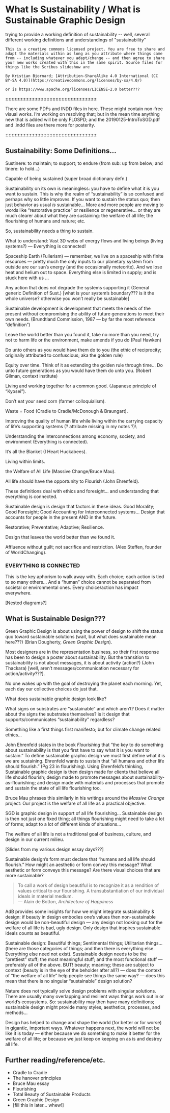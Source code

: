 # What Is Sustainability / What is Sustainable Graphic Design
trying to provide a working definition of sustainability -- well, several different working definitions and understandings of "sustainability"

```
This is a creative commons licensed project. You are free to share and adapt the materials within as long as you attribute where things came from -- including whatever you adapt/change -- and then agree to share your new works created with this in the same spirit. Source files for things like the Scribus slideshow are 

By Kristian Bjornard; [Attribution-ShareAlike 4.0 International (CC BY-SA 4.0)](https://creativecommons.org/licenses/by-sa/4.0/)

or is https://www.apache.org/licenses/LICENSE-2.0 better???
```

±±±±±±±±±±±±±±±±±±±±±±±±±±±±±±±

There are some PDFs and INDD files in here. These might contain non-free visual works. I’m working on resolving that; but in the mean time anything new that is added will be only FLOSPD; and the 20190125-IntroToSGD.pdf and .indd files are there more for posterity.

±±±±±±±±±±±±±±±±±±±±±±±±±±±±±±±

## Sustainability: Some Definitions…

Sustinere: to maintain; to support; to endure (from sub: up from below; and tinere: to hold…)

Capable of being sustained (super broad dictionary defn.)

Sustainability on its own is meaningless: you have to define what it is you want to sustain. This is why the realm of “sustainability” is so confused and perhaps why so little improves. If you want to sustain the status quo; then just behavior as usual _is_ sustainable… More and more people are moving to words like “restorative practice” or resilience or regenerative… or they are much clearer about what they are sustaining: the welfare of all life; the flourishing of humans and nature; etc.

So, sustainability needs a thing to sustain.

What to understand: Vast 3D webs of energy flows and living beings (living systems?) — Everything is connected!

Spaceship Earth (Fullerism) — remember, we live on a spaceship with finite resources — pretty much the only inputs to our planetary system from outside are our sun’s energy (and the occasionally meteorite). And we lose heat and helium out to space. Everything else is limited in supply; and is stuck here with us …

Any action that does not degrade the systems supporting it (General generic Definition of Sust.) [what is your system’s boundary??? is it the whole universe? otherwise you won’t really be sustainable]

Sustainable development is development that meets the needs of the present without compromising the ability of future generations to meet their own needs. (Brundtland Commission, 1987 — by far the most reference “definition”)

Leave the world better than you found it, take no more than you need, try not to harm life or the environment, make amends if you do (Paul Hawken)

Do unto others as you would have them do to you (the ethic of reciprocity; originally attributed to confuscious; aka the golden rule)

Equity over time. Think of it as extending the golden rule through time… Do unto future generations as you would have them do unto you. (Robert Gilman, context institute)

Living and working together for a common good. (Japanese principle of “Kyosei”).

Don’t eat your seed corn (farmer colloquialism).

Waste = Food (Cradle to Cradle/McDonough & Braungart).

Improving the quality of human life while living within the carrying capacity of life’s supporting systems (? attribute missing in my notes ?)\

Understanding the interconnections among economy, society, and environment (Everything is connected).

It’s all the Blanket (I Heart Huckabees).

Living within limits.

the Welfare of All Life (Massive Change/Bruce Mau).

All life should have the opportunity to Flourish (John Ehrenfeld).

These definitions deal with ethics and foresight… and understanding that everything is connected.

Sustainable design is design that factors in these ideas. Good Morality; Good Foresight; Good Accounting for Interconnected systems… Design that accounts for people in the present AND in the future.

Restorative; Preventative; Adaptive; Resilience.

Design that leaves the world better than we found it.

Affluence without guilt; not sacrifice and restriction. (Alex Steffen, founder of WorldChanging).

### EVERYTHING IS CONNECTED
This is the key aphorism to walk away with. Each choice; each action is tied to so many others… And a “human” choice cannot be separated from societal or environmental ones. Every choice/action has impact everywhere.

[Nested diagrams?]

## What is Sustainable Design???

Green Graphic Design is about using the power of design to shift the status quo toward sustainable solutions (wait, but what does sustainable mean here???) (Brian Dougherty, _Green Graphic Design_).

Most designers are in the representation business, so their first response has been to design a poster about sustainability. But the transition to sustainability is not about messages, it is about activity (action?) (John Thackara) [well, aren’t messages/communication necessary for action/activity???].

No one wakes up with the goal of destroying the planet each morning. Yet, each day our collective choices do just that.

What does sustainable graphic design look like?

What signs on substrates are “sustainable” and which aren’t? Does it matter about the signs the substrates themselves? is it design that supports/communicates “sustainability” regardless?

Something like a first things first manifesto; but for climate change related ethics…

John Ehrenfeld states in the book _Flourishing_ that “the key to do something about sustainability is that you first have to say what it is you want to sustain.” To define sustainable graphic design we must first define what it is we are sustaining. Ehrenfeld wants to sustain that “all humans and other life should flourish.” (Pg 23 in flourishing). Using Ehrenfeld’s thinking, Sustainable graphic design is then design made for clients that believe all life should flourish; design made to promote messages about sustainability-as-flourishing; and design made with materials and processes that promote and sustain the state of all life flourishing too.

Bruce Mau phrases this similarly in his writings around the _Massive Change_ project: Our project is the welfare of all life as a practical objective.

SGD is graphic design in support of all life flourishing… Sustainable design is then not just one fixed thing; all things flourishing might need to take a lot of forms; adapt to a lot of different kinds of situations… 

The welfare of all life is not a traditional goal of business, culture, and design in our current milieu. 

[Slides from my various design essay days???]

Sustainable design’s form must declare that “humans and all life should flourish.” How might an aesthetic or form convey this message? What aesthetic or form conveys this message? Are there visual choices that are more sustainable? 

> To call a work of design beautiful is to recognize it as a rendition of values critical to our flourishing. A transubstantiation of our individual ideals in material medium.  
> — Alain de Botton, _Architecture of Happiness_ 

AdB provides some insights for how we might integrate sustainability & design: if beauty in design embodies one’s values then non-sustainable design would be non-beautiful design — any design not looking out for the welfare of all life is bad, ugly design. Only design that inspires sustainable ideals counts as beautiful.

Sustainable design: Beautiful things; Sentimental things; Utilitarian things… (there are those categories of things; and then there is everything else. Everything else need not exist). Sustainable design needs to be the “prettiest” stuff; the most meaningful stuff; and the most functional stuff — preferably all of the above. BUT! beauty; meaning; these are subject to context (beauty is in the eye of the beholder after all?) — does the context of “the welfare of all life” help people see things the same way? — does this mean that there is no singular “sustainable” design solution?

Nature does not typically solve design problems with singular solutions. There are usually many overlapping and resilient ways things work out in or world’s ecosystems. So: sustainability may then have many definitions; sustainable design might provide many styles, aesthetics, processes, and methods…

Design has helped to change and shape the world (for better or for worse) in gigantic, important ways. Whatever happens next, the world will not be like it is today — either because we do something to make it better for the welfare of all life; or because we just keep on keeping on as is and destroy all life.

## Further reading/reference/etc.
- Cradle to Cradle
- The hanover principles
- Bruce Mau essay
- Flourishing
- Total Beauty of Sustainable Products
- Green Graphic Design
- [fill this in later… whew!]
